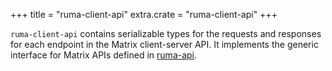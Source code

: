 +++
title = "ruma-client-api"
extra.crate = "ruma-client-api"
+++

`ruma-client-api` contains serializable types for the requests and responses for each endpoint in the Matrix client-server API.
It implements the generic interface for Matrix APIs defined in [ruma-api](/docs/crates/ruma-api/).
